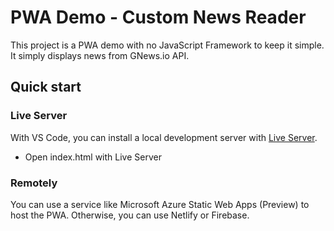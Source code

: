 # PWA Demo - Custom News Reader

This project is a PWA demo with no JavaScript Framework to keep it simple. It simply displays news from GNews.io API.

## Quick start

### Live Server
With VS Code, you can install a local development server with [Live Server](https://marketplace.visualstudio.com/items?itemName=ritwickdey.LiveServer).
- Open index.html with Live Server

### Remotely
You can use a service like Microsoft Azure Static Web Apps (Preview) to host the PWA. Otherwise, you can use Netlify or Firebase.

